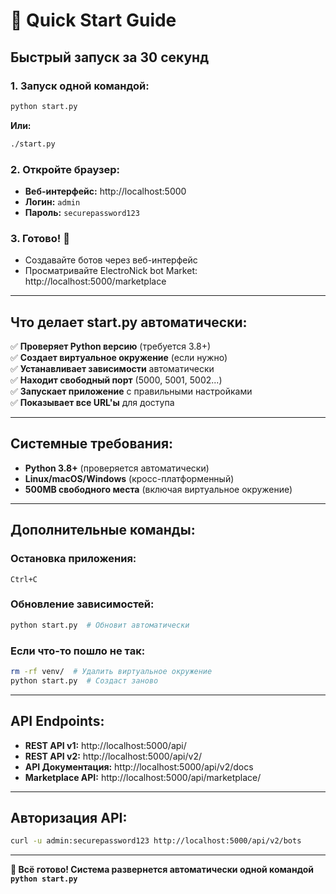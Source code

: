 # 🚀 Quick Start Guide

## Быстрый запуск за 30 секунд

### 1. Запуск одной командой:
```bash
python start.py
```

**Или:**
```bash
./start.py
```

### 2. Откройте браузер:
- **Веб-интерфейс:** http://localhost:5000
- **Логин:** `admin`
- **Пароль:** `securepassword123`

### 3. Готово! 🎉
- Создавайте ботов через веб-интерфейс
- Просматривайте ElectroNick bot Market: http://localhost:5000/marketplace

---

## Что делает start.py автоматически:

✅ **Проверяет Python версию** (требуется 3.8+)  
✅ **Создает виртуальное окружение** (если нужно)  
✅ **Устанавливает зависимости** автоматически  
✅ **Находит свободный порт** (5000, 5001, 5002...)  
✅ **Запускает приложение** с правильными настройками  
✅ **Показывает все URL'ы** для доступа  

---

## Системные требования:

- **Python 3.8+** (проверяется автоматически)
- **Linux/macOS/Windows** (кросс-платформенный)
- **500MB свободного места** (включая виртуальное окружение)

---

## Дополнительные команды:

### Остановка приложения:
```
Ctrl+C
```

### Обновление зависимостей:
```bash
python start.py  # Обновит автоматически
```

### Если что-то пошло не так:
```bash
rm -rf venv/  # Удалить виртуальное окружение
python start.py  # Создаст заново
```

---

## API Endpoints:

- **REST API v1:** http://localhost:5000/api/
- **REST API v2:** http://localhost:5000/api/v2/
- **API Документация:** http://localhost:5000/api/v2/docs
- **Marketplace API:** http://localhost:5000/api/marketplace/

---

## Авторизация API:

```bash
curl -u admin:securepassword123 http://localhost:5000/api/v2/bots
```

---

**🎯 Всё готово! Система развернется автоматически одной командой `python start.py`**

